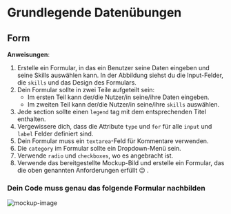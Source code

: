# Grundlegende Datenübungen

## Form

**Anweisungen**:
1. Erstelle ein Formular, in das ein Benutzer seine Daten eingeben und seine Skills auswählen kann. In der Abbildung siehst du die Input-Felder, die `skills` und das Design des Formulars.
2. Dein Formular sollte in zwei Teile aufgeteilt sein:
    - Im ersten Teil kann der/die Nutzer/in seine/ihre Daten eingeben.
    - Im zweiten Teil kann der/die Nutzer/in seine/ihre `skills` auswählen.
3. Jede section sollte einen `legend` tag mit dem entsprechenden Titel enthalten.
4. Vergewissere dich, dass die Attribute `type` und `for` für alle `input` und `label` Felder definiert sind.
5. Dein Formular muss ein `textarea`-Feld für Kommentare verwenden.
6. Die `category` im Formular sollte ein Dropdown-Menü sein.
7. Verwende `radio` und `checkboxes`, wo es angebracht ist.
8. Verwende das bereitgestellte Mockup-Bild und erstelle ein Formular, das die oben genannten Anforderungen erfüllt 😉 .

### Dein Code muss genau das folgende Formular nachbilden
![mockup-image](/image/mockup.png)

